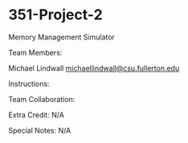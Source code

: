 # 351-Project-2
Memory Management Simulator

Team Members:

Michael Lindwall michaellindwall@csu.fullerton.edu


Instructions:

Team Collaboration:

Extra Credit: N/A

Special Notes: N/A
